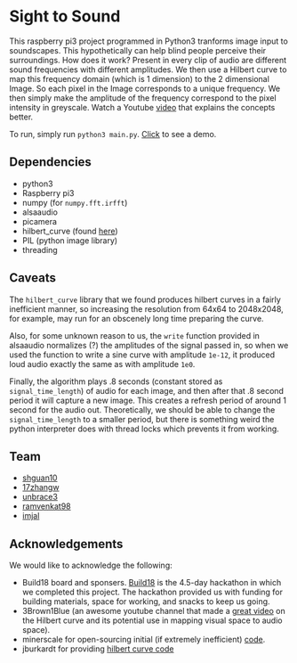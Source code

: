# Sight to Sound
This raspberry pi3 project programmed in Python3 tranforms image input to soundscapes. This hypothetically can help blind people perceive their surroundings. How does it work? Present in every clip of audio are different sound frequencies with different amplitudes. We then use a Hilbert curve to map this frequency domain (which is 1 dimension) to the 2 dimensional Image. So each pixel in the Image corresponds to a unique frequency. We then simply make the amplitude of the frequency correspond to the pixel intensity in greyscale. Watch a Youtube [video](https://www.youtube.com/watch?v=3s7h2MHQtxc) that explains the concepts better.

To run, simply run `python3 main.py`. [Click](https://www.youtube.com/watch?v=1P_RSq-vCUA&feature=youtu.be) to see a demo.

## Dependencies
* python3
* Raspberry pi3
* numpy (for `numpy.fft.irfft`)
* alsaaudio
* picamera
* hilbert_curve (found [here](https://people.sc.fsu.edu/~jburkardt/py_src/hilbert_curve/))
* PIL (python image library)
* threading

## Caveats
The `hilbert_curve` library that we found produces hilbert curves in a fairly inefficient manner, so increasing the resolution from 64x64 to 2048x2048, for example, may run for an obscenely long time preparing the curve.

Also, for some unknown reason to us, the `write` function provided in alsaaudio normalizes (?) the amplitudes of the signal passed in, so when we used the function to write a sine curve with amplitude `1e-12`, it produced loud audio exactly the same as with amplitude `1e0`.

Finally, the algorithm plays .8 seconds (constant stored as `signal_time_length`) of audio for each image, and then after that .8 second period it will capture a new image. This creates a refresh period of around 1 second for the audio out. Theoretically, we should be able to change the `signal_time_length` to a smaller period, but there is something weird the python interpreter does with thread locks which prevents it from working.

## Team
+ [shguan10](https://github.com/shguan10/)
+ [17zhangw](https://github.com/17zhangw/)
+ [unbrace3](https://github.com/unbrace3/)
+ [ramvenkat98](https://github.com/ramvenkat98/)
+ [imjal](https://github.com/imjal/)

## Acknowledgements
We would like to acknowledge the following:
* Build18 board and sponsers. [Build18](https://build18.herokuapp.com/) is the 4.5-day hackathon in which we completed this project. The hackathon provided us with funding for building materials, space for working, and snacks to keep us going.
* 3Brown1Blue (an awesome youtube channel that made a [great video](https://www.youtube.com/watch?v=3s7h2MHQtxc) on the Hilbert curve and its potential use in mapping visual space to audio space).
* minerscale for open-sourcing initial (if extremely inefficient) [code](https://github.com/minerscale/sight-as-sound).
* jburkardt for providing [hilbert curve code](https://people.sc.fsu.edu/~jburkardt/py_src/hilbert_curve/)
